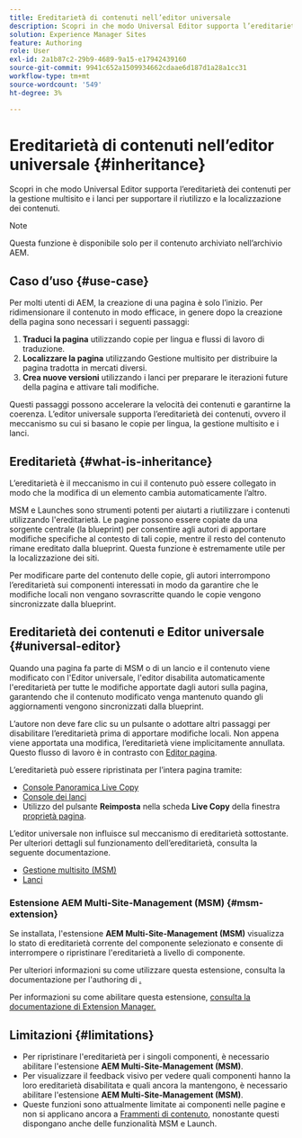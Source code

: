 ```yaml
---
title: Ereditarietà di contenuti nell’editor universale
description: Scopri in che modo Universal Editor supporta l’ereditarietà dei contenuti per la gestione multisito e i lanci per supportare il riutilizzo e la localizzazione dei contenuti.
solution: Experience Manager Sites
feature: Authoring
role: User
exl-id: 2a1b87c2-29b9-4689-9a15-e17942439160
source-git-commit: 9941c652a1509934662cdaae6d187d1a28a1cc31
workflow-type: tm+mt
source-wordcount: '549'
ht-degree: 3%

---
```


# Ereditarietà di contenuti nell’editor universale {#inheritance}

Scopri in che modo Universal Editor supporta l’ereditarietà dei contenuti per la gestione multisito e i lanci per supportare il riutilizzo e la localizzazione dei contenuti.

>[!NOTE]
>
>Questa funzione è disponibile solo per il contenuto archiviato nell’archivio AEM.

## Caso d’uso {#use-case}

Per molti utenti di AEM, la creazione di una pagina è solo l’inizio. Per ridimensionare il contenuto in modo efficace, in genere dopo la creazione della pagina sono necessari i seguenti passaggi:

1. **Traduci la pagina** utilizzando copie per lingua e flussi di lavoro di traduzione.
1. **Localizzare la pagina** utilizzando Gestione multisito per distribuire la pagina tradotta in mercati diversi.
1. **Crea nuove versioni** utilizzando i lanci per preparare le iterazioni future della pagina e attivare tali modifiche.

Questi passaggi possono accelerare la velocità dei contenuti e garantirne la coerenza. L’editor universale supporta l’ereditarietà dei contenuti, ovvero il meccanismo su cui si basano le copie per lingua, la gestione multisito e i lanci.

## Ereditarietà {#what-is-inheritance}

L’ereditarietà è il meccanismo in cui il contenuto può essere collegato in modo che la modifica di un elemento cambia automaticamente l’altro.

MSM e Launches sono strumenti potenti per aiutarti a riutilizzare i contenuti utilizzando l&#39;ereditarietà. Le pagine possono essere copiate da una sorgente centrale (la blueprint) per consentire agli autori di apportare modifiche specifiche al contesto di tali copie, mentre il resto del contenuto rimane ereditato dalla blueprint. Questa funzione è estremamente utile per la localizzazione dei siti.

Per modificare parte del contenuto delle copie, gli autori interrompono l’ereditarietà sui componenti interessati in modo da garantire che le modifiche locali non vengano sovrascritte quando le copie vengono sincronizzate dalla blueprint.

## Ereditarietà dei contenuti e Editor universale {#universal-editor}

Quando una pagina fa parte di MSM o di un lancio e il contenuto viene modificato con l&#39;Editor universale, l&#39;editor disabilita automaticamente l&#39;ereditarietà per tutte le modifiche apportate dagli autori sulla pagina, garantendo che il contenuto modificato venga mantenuto quando gli aggiornamenti vengono sincronizzati dalla blueprint.

L’autore non deve fare clic su un pulsante o adottare altri passaggi per disabilitare l’ereditarietà prima di apportare modifiche locali. Non appena viene apportata una modifica, l’ereditarietà viene implicitamente annullata. Questo flusso di lavoro è in contrasto con [Editor pagina](/help/sites-cloud/authoring/page-editor/edit-content.md#inherited-components).

L’ereditarietà può essere ripristinata per l’intera pagina tramite:

* [Console Panoramica Live Copy](/help/sites-cloud/administering/msm/live-copy-overview.md)
* [Console dei lanci](/help/sites-cloud/authoring/launches/overview.md#the-launches-console)
* Utilizzo del pulsante **Reimposta** nella scheda **Live Copy** della finestra [proprietà pagina](/help/sites-cloud/authoring/sites-console/page-properties.md).

L’editor universale non influisce sul meccanismo di ereditarietà sottostante. Per ulteriori dettagli sul funzionamento dell’ereditarietà, consulta la seguente documentazione.

* [Gestione multisito (MSM)](/help/sites-cloud/administering/msm/overview.md)
* [Lanci](/help/sites-cloud/authoring/launches/overview.md)

### Estensione AEM Multi-Site-Management (MSM) {#msm-extension}

Se installata, l&#39;estensione **AEM Multi-Site-Management (MSM)** visualizza lo stato di ereditarietà corrente del componente selezionato e consente di interrompere o ripristinare l&#39;ereditarietà a livello di componente.

Per ulteriori informazioni su come utilizzare questa estensione, consulta la documentazione per l&#39;authoring di [.](/help/sites-cloud/authoring/universal-editor/authoring.md#inheritance)

Per informazioni su come abilitare questa estensione, [consulta la documentazione di Extension Manager.](https://developer.adobe.com/uix/docs/extension-manager/feature-highlights/#enablingdisabling-extensions)

## Limitazioni {#limitations}

* Per ripristinare l&#39;ereditarietà per i singoli componenti, è necessario abilitare l&#39;estensione **AEM Multi-Site-Management (MSM)**.
* Per visualizzare il feedback visivo per vedere quali componenti hanno la loro ereditarietà disabilitata e quali ancora la mantengono, è necessario abilitare l&#39;estensione **AEM Multi-Site-Management (MSM)**.
* Queste funzioni sono attualmente limitate ai componenti nelle pagine e non si applicano ancora a [Frammenti di contenuto](/help/sites-cloud/administering/content-fragments/overview.md), nonostante questi dispongano anche delle funzionalità MSM e Launch.
